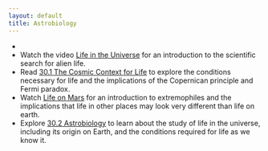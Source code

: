 ```yaml
---
layout: default
title: Astrobiology
---
```


- 
- Watch the video [Life in the Universe](https://youtu.be/pKjdg_XA8YM?si=EQcZCCFZya3lRbMM) for an introduction to the scientific search for alien life. 
- Read [30.1 The Cosmic Context for Life](https://openstax.org/books/astronomy-2e/pages/30-1-the-cosmic-context-for-life) to explore the conditions necessary for life and the implications of the Copernican principle and Fermi paradox.
- Watch [Life on Mars](https://www.youtube.com/watch?v=wpgK2lW93lk) for an introduction to extremophiles and the implications that life in other places may look very different than life on earth. 
- Explore [30.2 Astrobiology](https://openstax.org/books/astronomy-2e/pages/30-2-astrobiology) to learn about the study of life in the universe, including its origin on Earth, and the conditions required for life as we know it.
